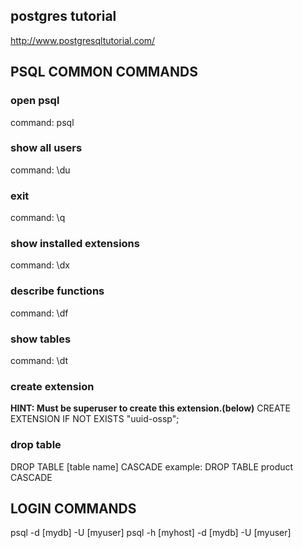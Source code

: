 ## postgres tutorial

http://www.postgresqltutorial.com/

## PSQL COMMON COMMANDS

### open psql

command: psql

### show all users

command: \du

### exit

command: \q

### show installed extensions

command: \dx

### describe functions

command: \df

### show tables

command: \dt

### create extension

**HINT: Must be superuser to create this extension.(below)**
CREATE EXTENSION IF NOT EXISTS "uuid-ossp";

### drop table

DROP TABLE [table name] CASCADE
example:
DROP TABLE product CASCADE

## LOGIN COMMANDS

psql -d [mydb] -U [myuser]
psql -h [myhost] -d [mydb] -U [myuser]
